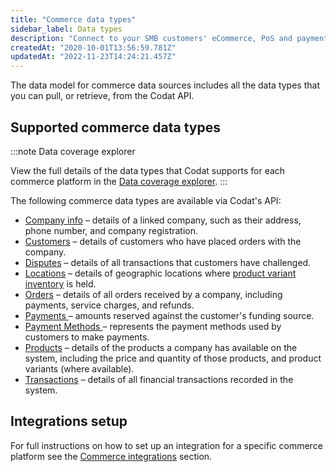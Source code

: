 ```yaml
---
title: "Commerce data types"
sidebar_label: Data types
description: "Connect to your SMB customers' eCommerce, PoS and payment data sources"
createdAt: "2020-10-01T13:56:59.781Z"
updatedAt: "2022-11-23T14:24:21.457Z"
---
```


The data model for commerce data sources includes all the data types that you can pull, or retrieve, from the Codat API.

## Supported commerce data types

:::note Data coverage explorer

View the full details of the data types that Codat supports for each commerce platform in the <a className="external" href="https://knowledge.codat.io/supported-features/commerce?view=tab-by-data-type" target="_blank">Data coverage explorer</a>.
:::

The following commerce data types are available via Codat's API:

- [Company info](/datamodel-commerce-companyinfo) – details of a linked company, such as their address, phone number, and company registration.
- [Customers](/datamodel-commerce-customers) – details of customers who have placed orders with the company.
- [Disputes](/datamodel-commerce-disputes) – details of all transactions that customers have challenged.
- [Locations](/datamodel-commerce-locations) – details of geographic locations where [product variant inventory](/datamodel-commerce-products#product-variant-inventory) is held.
- [Orders](/datamodel-commerce-orders) – details of all orders received by a company, including payments, service charges, and refunds.
- [Payments ](/datamodel-commerce-payments) – amounts reserved against the customer's funding source.
- [Payment Methods ](/datamodel-commerce-paymentmethods) – represents the payment methods used by customers to make payments.
- [Products](/datamodel-commerce-products) – details of the products a company has available on the system, including the price and quantity of those products, and product variants (where available).
- [Transactions](/datamodel-commerce-transactions) – details of all financial transactions recorded in the system.

## Integrations setup

For full instructions on how to set up an integration for a specific commerce platform see the [Commerce integrations](/commerce/overview) section.
